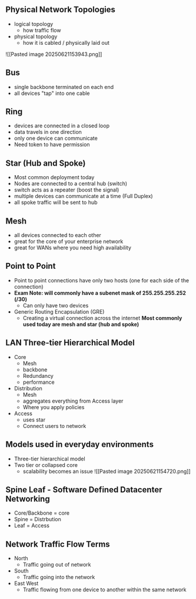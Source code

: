 ## Physical Network Topologies
- logical topology
	- how traffic flow
- physical topology
	- how it is cabled / physically laid out

![[Pasted image 20250621153943.png]]
## Bus
- single backbone terminated on each end
- all devices "tap" into one cable
## Ring
- devices are connected in a closed loop
- data travels in one direction
- only one device can communicate
- Need token to have permission
## Star (Hub and Spoke)
- Most common deployment today
- Nodes are connected to a central hub (switch)
- switch acts as a repeater (boost the signal)
- multiple devices can communicate at a time (Full Duplex)
- all spoke traffic will be sent to hub
## Mesh
- all devices connected to each other
- great for the core of your enterprise network
- great for WANs where you need high availability
## Point to Point
- Point to point connections have only two hosts (one for each side of the connection)
- **Exam Note: will commonly have a subenet mask of 255.255.255.252 (/30)**
	- Can only have two devices
- Generic Routing Encapsulation (GRE)
	- Creating a virtual connection across the internet
**Most commonly used today are mesh and star (hub and spoke)**
## LAN Three-tier Hierarchical Model
- Core
	- Mesh
	- backbone
	- Redundancy
	- performance
- Distribution
	- Mesh
	- aggregates everything from Access layer
	- Where you apply policies
- Access
	- uses star
	- Connect users to network

## Models used in everyday environments
- Three-tier hierarchical model
- Two tier or collapsed core
	- scalability becomes an issue
![[Pasted image 20250621154720.png]]

## Spine Leaf - Software Defined Datacenter Networking
- Core/Backbone = core
- Spine = Distrbution
- Leaf = Access

## Network Traffic Flow Terms
- North
	- Traffic going out of network
- South
	- Traffic going into the network
- East West
	- Traffic flowing from one device to another within the same network